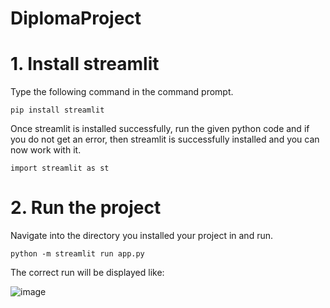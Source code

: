 # DiplomaProject

# 1. Install streamlit
Type the following command in the command prompt. 


`pip install streamlit`

Once streamlit is installed successfully, run the given python code and if you do not get an error, then streamlit is successfully installed and you can now work with it.

`import streamlit as st`

# 2. Run the project
Navigate into the directory you installed your project in and run.

`python -m streamlit run app.py`

The correct run will be displayed like:

![image](https://github.com/Baljibeka/DiplomaProject/assets/87861742/e928592d-11fc-490c-9745-7476f8b68619)
